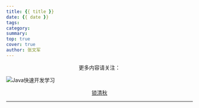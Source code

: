 ```yaml
---
title: {{ title }}
date: {{ date }}
tags: 
category: 
summary: 
top: true
cover: true
author: 张文军
---
```

<center>更多内容请关注：</center>

![Java快速开发学习](https://zhangwenjun-1258908231.cos.ap-nanjing.myqcloud.com/njauit/1586869254.png)

<center><a href="https://it.njauit.cn">锁清秋</a></center>

----
